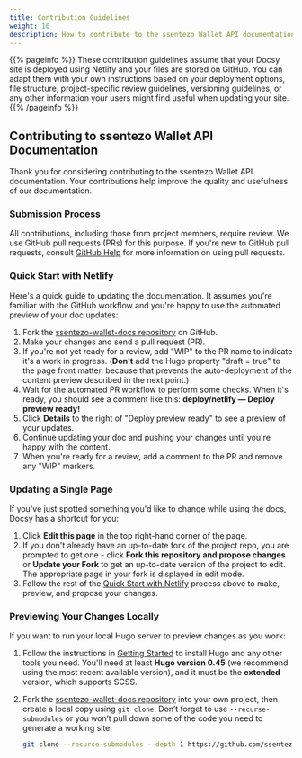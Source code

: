 ```yaml
---
title: Contribution Guidelines
weight: 10
description: How to contribute to the ssentezo Wallet API documentation.
---
```


{{% pageinfo %}}
These contribution guidelines assume that your Docsy site is deployed using Netlify and your files are stored on GitHub. You can adapt them with your own instructions based on your deployment options, file structure, project-specific review guidelines, versioning guidelines, or any other information your users might find useful when updating your site.
{{% /pageinfo %}}

## Contributing to ssentezo Wallet API Documentation

Thank you for considering contributing to the ssentezo Wallet API documentation. Your contributions help improve the quality and usefulness of our documentation.

### Submission Process

All contributions, including those from project members, require review. We use GitHub pull requests (PRs) for this purpose. If you're new to GitHub pull requests, consult [GitHub Help](https://help.github.com/articles/about-pull-requests/) for more information on using pull requests.

### Quick Start with Netlify

Here's a quick guide to updating the documentation. It assumes you're familiar with the GitHub workflow and you're happy to use the automated preview of your doc updates:

1. Fork the [ssentezo-wallet-docs repository](https://github.com/ssentezo/ssentezo-wallet-docs) on GitHub.
2. Make your changes and send a pull request (PR).
3. If you're not yet ready for a review, add "WIP" to the PR name to indicate it's a work in progress. (**Don't** add the Hugo property "draft = true" to the page front matter, because that prevents the auto-deployment of the content preview described in the next point.)
4. Wait for the automated PR workflow to perform some checks. When it's ready, you should see a comment like this: **deploy/netlify — Deploy preview ready!**
5. Click **Details** to the right of "Deploy preview ready" to see a preview of your updates.
6. Continue updating your doc and pushing your changes until you're happy with the content.
7. When you're ready for a review, add a comment to the PR and remove any "WIP" markers.

### Updating a Single Page

If you've just spotted something you'd like to change while using the docs, Docsy has a shortcut for you:

1. Click **Edit this page** in the top right-hand corner of the page.
2. If you don't already have an up-to-date fork of the project repo, you are prompted to get one - click **Fork this repository and propose changes** or **Update your Fork** to get an up-to-date version of the project to edit. The appropriate page in your fork is displayed in edit mode.
3. Follow the rest of the [Quick Start with Netlify](#quick-start-with-netlify) process above to make, preview, and propose your changes.

### Previewing Your Changes Locally

If you want to run your local Hugo server to preview changes as you work:

1. Follow the instructions in [Getting Started](/docs/getting-started) to install Hugo and any other tools you need. You'll need at least **Hugo version 0.45** (we recommend using the most recent available version), and it must be the **extended** version, which supports SCSS.
2. Fork the [ssentezo-wallet-docs repository](https://github.com/ssentezo/ssentezo-wallet-docs) into your own project, then create a local copy using `git clone`. Don’t forget to use `--recurse-submodules` or you won’t pull down some of the code you need to generate a working site.

   ```bash
   git clone --recurse-submodules --depth 1 https://github.com/ssentezo/ssentezo-wallet-docs.git
